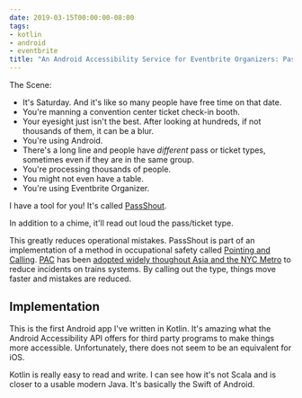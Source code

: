 ```yaml
---
date: 2019-03-15T00:00:00-08:00
tags:
- kotlin
- android
- eventbrite
title: "An Android Accessibility Service for Eventbrite Organizers: PassShout"
---
```


The Scene:

* It's Saturday. And it's like so many people have free time on that date.
* You're manning a convention center ticket check-in booth.
* Your eyesight just isn't the best. After looking at hundreds, if not
  thousands of them, it can be a blur.
* You're using Android.
* There's a long line and people have _different_ pass or ticket types,
  sometimes even if they are in the same group.
* You're processing thousands of people.
* You might not even have a table.
* You're using Eventbrite Organizer.

I have a tool for you! It's called [PassShout][passshout].

In addition to a chime, it'll read out loud the pass/ticket type.

This greatly reduces operational mistakes. PassShout is part of an
implementation of a method in occupational safety called
 [Pointing and Calling][pac]. [PAC][pac] has been
 [adopted widely thoughout Asia and the NYC Metro][nyc-asia-adopt-pac] to
 reduce incidents on trains systems. By calling out the type, things move
 faster and mistakes are reduced.

## Implementation

This is the first Android app I've written in Kotlin. It's amazing what the
Android Accessibility API offers for third party programs to make things
more accessible. Unfortunately, there does not seem to be an equivalent
for iOS.

Kotlin is really easy to read and write. I can see how it's not Scala and 
is closer to a usable modern Java. It's basically the Swift of Android. 


[pac]: https://en.wikipedia.org/wiki/Pointing_and_calling
[passshout]: https://github.com/nelsonjchen/PassShout/
[nyc-asia-adopt-pac]: https://www.atlasobscura.com/articles/pointing-and-calling-japan-trains
